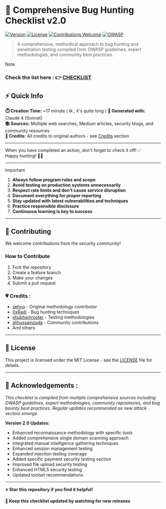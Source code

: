 # 🐛 Comprehensive Bug Hunting Checklist v2.0

[![Version](https://img.shields.io/badge/version-2.0-blue.svg)](https://github.com/yourusername/bug-hunting-checklist)
[![License](https://img.shields.io/badge/license-MIT-green.svg)](LICENSE)
[![Contributions Welcome](https://img.shields.io/badge/contributions-welcome-brightgreen.svg)](CONTRIBUTING.md)
[![OWASP](https://img.shields.io/badge/OWASP-compliant-red.svg)](https://owasp.org/www-project-web-security-testing-guide/)

> A comprehensive, methodical approach to bug hunting and penetration testing compiled from OWASP guidelines, expert methodologies, and community best practices.

> [!NOTE]
> ### Check the list here : 👉 [CHECKLIST](https://github.com/gigachad80/Checklist/blob/main/CHECKLIST.md)


## ⚡ Quick Info

**⏱️ Creation Time:** ~17 minute ( Ik , it's quite long )
**🤖 Generated with:** Claude 4 (Sonnet)  
**📚 Sources:** Multiple web searches, Medium articles, security blogs, and community resources  
**👥 Credits:** All credits to original authors - see [Credits](https://github.com/gigachad80/Checklist/tree/main?tab=readme-ov-file#-credits-) section

---

When you have completed an action, don't forget to check it off! ✅  
Happy hunting! 🎯🎯

---
> [!IMPORTANT]
> 1. **Always follow program rules and scope**
> 2. **Avoid testing on production systems unnecessarily**
> 3. **Respect rate limits and don't cause service disruption**
> 4. **Document everything for proper reporting**
> 5. **Stay updated with latest vulnerabilities and techniques**
> 6. **Practice responsible disclosure**
> 7. **Continuous learning is key to success**

---

## 🤝 Contributing

We welcome contributions from the security community!

### How to Contribute
1. Fork the repository
2. Create a feature branch
3. Make your changes
4. Submit a pull request

### 💗 Credits : 
- [sehno](https://github.com/sehno) - Original methodology contributor
- [0xRadi](https://github.com/0xRadi) - Bug hunting techniques
- [shubhamrooter](https://github.com/shubhamrooter) - Testing methodologies
- [alihussainzada](https://github.com/alihussainzada) - Community contributions
- And others

---

## 📜 License

This project is licensed under the MIT License - see the [LICENSE](LICENSE) file for details.

---

## 🙏  Acknowledgements :

*This checklist is compiled from multiple comprehensive sources including OWASP guidelines, expert methodologies, community repositories, and bug bounty best practices. Regular updates recommended as new attack vectors emerge.*

**Version 2.0 Updates:**
- Enhanced reconnaissance methodology with specific tools
- Added comprehensive single domain scanning approach
- Integrated manual intelligence gathering techniques
- Enhanced session management testing
- Expanded injection testing coverage
- Added specific payment security testing section
- Improved file upload security testing
- Enhanced HTML5 security testing
- Updated toolset recommendations

---

**⭐ Star this repository if you find it helpful!**

**🔄 Keep this checklist updated by watching for new releases**
